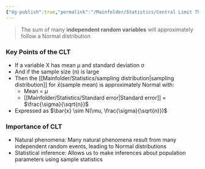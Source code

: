 ```yaml
---
{"dg-publish":true,"permalink":"/Mainfolder/Statistics/Central Limit Theorem/"}
---
```


>The sum of many **independent random variables** will approximately follow a Normal distribution

### Key Points of the CLT
- If a variable X has mean μ and standard deviation σ
- And if the sample size (n) is large
- Then the [[Mainfolder/Statistics/sampling distribution\|sampling distribution]] for $\bar{x}$(sample mean) is approximately Normal with:
  - Mean = $\mu$
  - [[Mainfolder/Statistics/Standard error\|Standard error]] = $\frac{\sigma}{\sqrt{n}}$
- Expressed as $\bar{x} \sim N(\mu, \frac{\sigma}{\sqrt{n}})$

### Importance of CLT
- Natural phenomena: Many natural phenomena result from many independent random events, leading to Normal distributions
- Statistical inference: Allows us to make inferences about population parameters using sample statistics